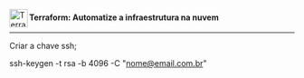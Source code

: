 
[<img title="Terraform" align="left" alt="Terraform" height="32" width="32" src="https://cdn.jsdelivr.net/npm/simple-icons@v4/icons/terraform.svg" />][terraform]

[terraform]: https://www.terraform.io/downloads.html 

#### Terraform: Automatize a infraestrutura na nuvem

---

Criar a chave ssh;

ssh-keygen -t rsa -b 4096 -C "nome@email.com.br"
